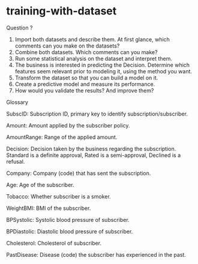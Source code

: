 # training-with-dataset

Question ?

1.	Import both datasets and describe them. At first glance, which comments can you make on the datasets?
2.	Combine both datasets. Which comments can you make?
3.	Run some statistical analysis on the dataset and interpret them.
4.	The business is interested in predicting the Decision. Determine which features seem relevant prior to modeling it, using the method you want.
5.	Transform the dataset so that you can build a model on it.
6.	Create a predictive model and measure its performance.
7.	How would you validate the results? And improve them? 

Glossary

SubscID: Subscription ID, primary key to identify subscription/subscriber.

Amount: Amount applied by the subscriber policy.

AmountRange: Range of the applied amount.


Decision: Decision taken by the business regarding the subscription. Standard is a definite approval, Rated is a semi-approval, Declined is a refusal.

Company: Company (code) that has sent the subscription.

Age: Age of the subscriber.


Tobacco: Whether subscriber is a smoker.

WeightBMI: BMI of the subscriber.

BPSystolic: Systolic blood pressure of subscriber.

BPDiastolic: Diastolic blood pressure of subscriber.

Cholesterol: Cholesterol of subscriber.

PastDisease: Disease (code) the subscriber has experienced in the past.

